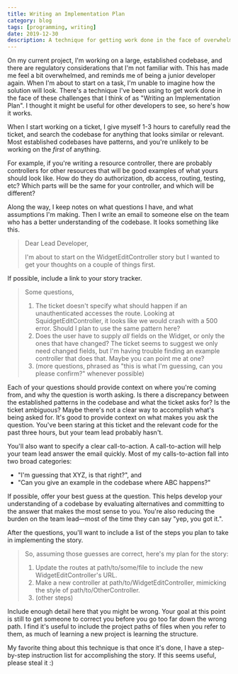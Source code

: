```yaml
---
title: Writing an Implementation Plan
category: blog
tags: [programming, writing]
date: 2019-12-30
description: A technique for getting work done in the face of overwhelming challenges.
---
```


On my current project, I'm working on a large, established codebase, and there are regulatory considerations that I'm not familiar with. This has made me feel a bit overwhelmed, and reminds me of being a junior developer again. When I'm about to start on a task, I'm unable to imagine how the solution will look. There's a technique I've been using to get work done in the face of these challenges that I think of as "Writing an Implementation Plan". I thought it might be useful for other developers to see, so here's how it works.

When I start working on a ticket, I give myself 1-3 hours to carefully read the ticket, and search the codebase for anything that looks similar or relevant. Most established codebases have patterns, and you're unlikely to be working on the _first_ of anything.

For example, if you're writing a resource controller, there are probably controllers for other resources that will be good examples of what yours should look like. How do they do authorization, db access, routing, testing, etc? Which parts will be the same for your controller, and which will be different?

Along the way, I keep notes on what questions I have, and what assumptions I'm making. Then I write an email to someone else on the team who has a better understanding of the codebase. It looks something like this.

> Dear Lead Developer,
>
> I'm about to start on the WidgetEditController story but I wanted to get your thoughts on a couple of things first.

If possible, include a link to your story tracker.

> Some questions,
>
> 1. The ticket doesn't specify what should happen if an unauthenticated accesses the route. Looking at SquidgetEditController, it looks like we would crash with a 500 error. Should I plan to use the same pattern here?
> 2. Does the user have to supply _all_ fields on the Widget, or only the ones that have changed? The ticket seems to suggest we only need changed fields, but I'm having trouble finding an example controller that does that. Maybe you can point me at one?
> 3. (more questions, phrased as "this is what I'm guessing, can you please confirm?" whenever possible)

Each of your questions should provide context on where you're coming from, and why the question is worth asking. Is there a discrepancy between the established patterns in the codebase and what the ticket asks for? Is the ticket ambiguous? Maybe there's not a clear way to accomplish what's being asked for. It's good to provide context on what makes you ask the question. You've been staring at this ticket and the relevant code for the past three hours, but your team lead probably hasn't.

You'll also want to specify a clear call-to-action. A call-to-action will help your team lead answer the email quickly. Most of my calls-to-action fall into two broad categories:

- "I'm guessing that XYZ, is that right?", and
- "Can you give an example in the codebase where ABC happens?"

If possible, offer your best guess at the question. This helps develop your understanding of a codebase by evaluating alternatives and committing to the answer that makes the most sense to you. You're also reducing the burden on the team lead—most of the time they can say "yep, you got it.".

After the questions, you'll want to include a list of the steps you plan to take in implementing the story.

> So, assuming those guesses are correct, here's my plan for the story:
>
> 1. Update the routes at path/to/some/file to include the new WidgetEditController's URL.
> 2. Make a new controller at path/to/WidgetEditController, mimicking the style of path/to/OtherController.
> 3. (other steps)

Include enough detail here that you might be wrong. Your goal at this point is still to get someone to correct you before you go too far down the wrong path. I find it's useful to include the project paths of files when you refer to them, as much of learning a new project is learning the structure.

My favorite thing about this technique is that once it's done, I have a step-by-step instruction list for accomplishing the story. If this seems useful, please steal it :)
